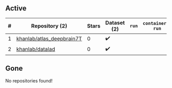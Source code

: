 ## Active
| # | Repository (2) | Stars | Dataset (2) | `run` | `containers-run` |
| --- | --- | --- | --- | --- | --- |
| 1 | [khanlab/atlas_deepbrain7T](https://github.com/khanlab/atlas_deepbrain7T) | 0 | :heavy_check_mark: |  |  |
| 2 | [khanlab/datalad](https://github.com/khanlab/datalad) | 0 | :heavy_check_mark: |  |  |

## Gone
No repositories found!
